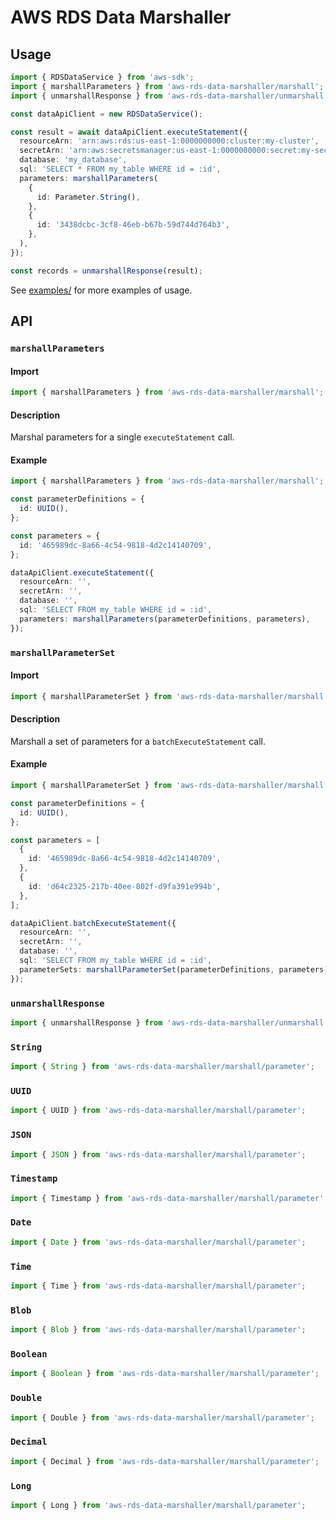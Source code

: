 # AWS RDS Data Marshaller

## Usage

```typescript
import { RDSDataService } from 'aws-sdk';
import { marshallParameters } from 'aws-rds-data-marshaller/marshall';
import { unmarshallResponse } from 'aws-rds-data-marshaller/unmarshall';

const dataApiClient = new RDSDataService();

const result = await dataApiClient.executeStatement({
  resourceArn: 'arn:aws:rds:us-east-1:0000000000:cluster:my-cluster',
  secretArn: 'arn:aws:secretsmanager:us-east-1:0000000000:secret:my-secret',
  database: 'my_database',
  sql: 'SELECT * FROM my_table WHERE id = :id',
  parameters: marshallParameters(
    {
      id: Parameter.String(),
    },
    {
      id: '3438dcbc-3cf8-46eb-b67b-59d744d764b3',
    },
  ),
});

const records = unmarshallResponse(result);
```

See [examples/](./examples/) for more examples of usage.

## API

### `marshallParameters`

#### Import

```typescript
import { marshallParameters } from 'aws-rds-data-marshaller/marshall';
```

#### Description

Marshal parameters for a single `executeStatement` call.

#### Example

```typescript
import { marshallParameters } from 'aws-rds-data-marshaller/marshall';

const parameterDefinitions = {
  id: UUID(),
};

const parameters = {
  id: '465989dc-8a66-4c54-9818-4d2c14140709',
};

dataApiClient.executeStatement({
  resourceArn: '',
  secretArn: '',
  database: '',
  sql: 'SELECT FROM my_table WHERE id = :id',
  parameters: marshallParameters(parameterDefinitions, parameters),
});
```


### `marshallParameterSet`

#### Import

```typescript
import { marshallParameterSet } from 'aws-rds-data-marshaller/marshall';
```

#### Description

Marshall a set of parameters for a `batchExecuteStatement` call.

#### Example

```typescript
import { marshallParameterSet } from 'aws-rds-data-marshaller/marshall';

const parameterDefinitions = {
  id: UUID(),
};

const parameters = [
  {
    id: '465989dc-8a66-4c54-9818-4d2c14140709',
  },
  {
    id: 'd64c2325-217b-40ee-802f-d9fa391e994b',
  },
];

dataApiClient.batchExecuteStatement({
  resourceArn: '',
  secretArn: '',
  database: '',
  sql: 'SELECT FROM my_table WHERE id = :id',
  parameterSets: marshallParameterSet(parameterDefinitions, parameters),
});

```

### `unmarshallResponse`

```typescript
import { unmarshallResponse } from 'aws-rds-data-marshaller/unmarshall';
```

### `String`

```typescript
import { String } from 'aws-rds-data-marshaller/marshall/parameter';
```

### `UUID`

```typescript
import { UUID } from 'aws-rds-data-marshaller/marshall/parameter';
```

### `JSON`

```typescript
import { JSON } from 'aws-rds-data-marshaller/marshall/parameter';
```

### `Timestamp`

```typescript
import { Timestamp } from 'aws-rds-data-marshaller/marshall/parameter';
```

### `Date`

```typescript
import { Date } from 'aws-rds-data-marshaller/marshall/parameter';
```

### `Time`

```typescript
import { Time } from 'aws-rds-data-marshaller/marshall/parameter';
```

### `Blob`

```typescript
import { Blob } from 'aws-rds-data-marshaller/marshall/parameter';
```

### `Boolean`

```typescript
import { Boolean } from 'aws-rds-data-marshaller/marshall/parameter';
```

### `Double`

```typescript
import { Double } from 'aws-rds-data-marshaller/marshall/parameter';
```

### `Decimal`

```typescript
import { Decimal } from 'aws-rds-data-marshaller/marshall/parameter';
```

### `Long`

```typescript
import { Long } from 'aws-rds-data-marshaller/marshall/parameter';
```


